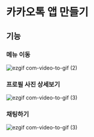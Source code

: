 # 카카오톡 앱 만들기

## 기능

### 메뉴 이동
![ezgif com-video-to-gif (2)](https://user-images.githubusercontent.com/118786401/229047654-c90e14a3-4c8d-450e-ae64-d238a5269941.gif)

### 프로필 사진 상세보기
![ezgif com-video-to-gif (3)](https://user-images.githubusercontent.com/118786401/229047749-158f214d-6276-43f6-a2d2-29391eb769bf.gif)

### 채팅하기
![ezgif com-video-to-gif (3)](https://user-images.githubusercontent.com/118786401/229049792-b727144d-e158-4f4a-ab3d-63ce026b3f0a.gif)

